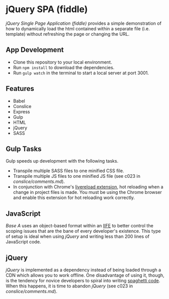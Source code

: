 # jQuery SPA (fiddle)
*jQuery Single Page Application (fiddle)* provides a simple demonstration of how to dynamically load the html contained within a separate file (i.e. template) without refreshing the page or changing the URL.

## App Development
* Clone this repository to your local environment.
* Run ` npm install ` to download the dependencies.
* Run ` gulp watch ` in the terminal to start a local server at port 3001.

## Features
* Babel
* Conslice
* Express
* Gulp
* HTML
* jQuery
* SASS

## Gulp Tasks
Gulp speeds up development with the following tasks.
* Transpile multiple SASS files to one minified CSS file.
* Transpile multiple JS files to one minified JS file (see c023 in *conslice/comments.md*).
* In conjunction with Chrome's [livereload extension](https://chrome.google.com/webstore/detail/livereload/jnihajbhpnppcggbcgedagnkighmdlei?hl=en), hot reloading when a change in project files is made. You must be using the Chrome browser and enable this extension for hot reloading work correctly.

## JavaScript
*Base A* uses an object-based format within an  [IIFE](https://developer.mozilla.org/en-US/docs/Glossary/IIFE) to better control the scoping issues that are the bane of every developer's existence. This type of setup is ideal when using *jQuery* and writing less than 200 lines of JavaScript code.

## jQuery
*jQuery* is implemented as a dependency instead of being loaded through a CDN which allows you to work offline. One disadvantage of using it, though, is the tendency for novice developers to spiral into writing [spaghetti code](https://en.wikipedia.org/wiki/Spaghetti_code). When this happens, it is time to abandon *jQuery* (see c023 in *conslice/comments.md*).
